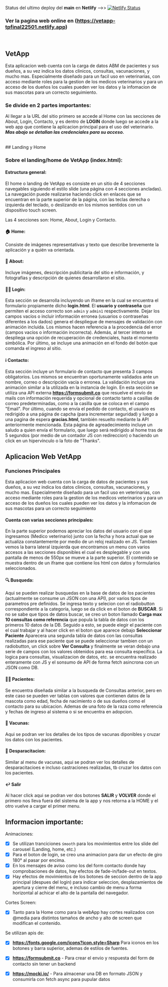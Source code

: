 Status del ultimo deploy del **main** en **Netlify** -->> [![Netlify Status](https://api.netlify.com/api/v1/badges/f4e2fd1e-f7e5-495f-bf54-18ea47aeca0a/deploy-status)](https://app.netlify.com/sites/vetapp-tpfinal22501/deploys)
### Ver la pagina web online en (https://vetapp-tpfinal22501.netlify.app)
<br>

<h2>VetApp</h2>

Esta aplicacion web cuenta con la carga de datos ABM de pacientes y sus dueños, a su vez indica los datos clinicos, consultas, vacunaciones, y mucho mas.
Especialmente diseñado para un facil uso en veterinarias, con acceso mediante roles para la gestion de los medicos veterinarios y para un acceso de los dueños los cuales pueden ver los datos y la infomacion de sus mascotas para un correcto seguimiento.

### Se divide en 2 partes importantes:

Al llegar a la URL del sitio primero se accede al Home con las secciones de About, Login, Contacto, y es dentro de **LOGIN** donde luego se accede a la web app que contiene la aplicacion principal para el uso del veterinario.
***Mas abajo se detallan las credenciales para su acceso.***

<br>
## Landing y Home

<h3>Sobre el landing/home de VetApp (index.html):</h3>

<h4>Estructura general:</h4>

El home o landing de VetApp es consiste en un sitio de 4 secciones navegables siguiendo el estilo slide (una página con 4 secciones ancladas).
La navegación puede realizarse haciendo click en enlaces que se encuentran en la parte superior de la página, con las teclas derecha o izquierda del teclado,
o deslizando en los mismos sentidos con un dispositivo touch screen.

Las 4 secciones son: Home, About, Login y Contacto.

<h4>🏠 Home:</h4> 

Consiste de imágenes representativas y texto que describe brevemente la aplicación y a quién va orientada.

<h4> 🧔 About:</h4>

Incluye imágenes, descripción publicitaria del sitio e información, y fotografías y descripción de quienes desarrollaron el sitio.

<h4> 🧑‍💻 Login:</h4>

Esta sección se desarrolla incluyendo un iframe en la cual se encuentra el formulario propiamente dicho **login.html**. 
El **usuario y contraseña** que permiten el acceso correcto son ```admin``` y ```admin1``` respectivamente. 
Dejar los campos vacíos o incluir información erronea (usuarios o contraseñas diferentes a los dados) genera el despliegue de mensajes de validación con animación incluida. Los mismos hacen referencia a la procedencia del error (campos vacíos o información incorrecta).
Además, al tercer intento se despliega una opción de recuperación de credenciales, hasta el momento simbólica. Por último, se incluye una animación en el fondo del
botón que comanda el ingreso al sitio.

<h4> ℹ️ Contacto:</h4>

Esta sección incluye un formulario de contacto que presenta 3 campos obligatorios. Los mismos se encuentran oportunamente validados ante un nombre, correo o descripción
vacía o erronea. La validación incluye una animación similar a la utilizada en la instancia de login.
En esta sección se utiliza una API externa **https://formsubmit.co** que resuelve el envío de mails con información requerida y opcional de contacto tanto a casillas
de correo predeterminadas, como a la casilla que se coloca en el campo "Email".
Por último, cuando se envía el pedido de contacto, el usuario es redirigido a una página de capcha (para incrementar seguridad) y luego a una pagina de espera **gracias.html**, también resuelto mediante la API anteriormente mencionada. 
Esta página de agreadecimiento incluye un saludo a quien envía el formulario, que luego será redirigido al home tras de 5 segundos (por medio de un contador JS con redireccion) o haciendo un click en un hipervínculo o la foto de "Thanks".

## Aplicacion Web VetApp

<h3>Funciones Principales</h3>

Esta aplicacion web cuenta con la carga de datos de pacientes y sus dueños, a su vez indica los datos clinicos, consultas, vacunaciones, y mucho mas.
Especialmente diseñado para un facil uso en veterinarias, con acceso mediante roles para la gestion de los medicos veterinarios y para un acceso de los dueños los cuales pueden ver los datos y la infomacion de sus mascotas para un correcto seguimiento

<h4>Cuenta con varias secciones principales:</h4>

En la parte superior podemos apreciar los datos del usuario con el que ingresamos (Medico veterinario) junto con la fecha y hora actual que se actualiza constantemente por medio de un reloj realizado en JS.
Tambien vemos la barra lateral izquierda que encontramos un menu con varios accesos a las secciones disponibles el cual es desplegable y con una pantalla de menos de 550px se mueve a la parte superior.
El contenido se muestra dentro de un iframe que contiene los html con datos y formularios seleccionados.

<h4> 🔍 Busqueda:</h4>

Aqui se pueden realizar busquedas en la base de datos de los pacientes (actualmente se consume un JSON con una API), por varios tipos de parametros pre definidos. Se ingresa texto y selecion con el radiobutton correspondiente a la categoria, luego se da click en el boton de **BUSCAR**.
Si no se sabe que tipos de datos buscar, se creo un boton llamado **Carga max 10 consultas como referencia** que popula la tabla de datos con los primeros 10 datos de la DB. Seguido a esto, se puede elegir el paciente con el cual trabajar y al hacer click en el boton que aparece debajo **Seleccionar Paciente**
Aparecera una segunda tabla de datos con las consultas realizadas para ese paciente que se puede seleccionar tambien con un radiobutton, un click sobre **Ver Consulta** y finalmente se veran debajo una serie de campos con los valores obtenidos para esa consulta especifica.
La logica para consultas, visualizacion de datos, etc. se encuentra realizado enteramente con JS y el sonsumo de API de forma fetch asincrona con un JSON como DB.  

<h4> 🐶🐱 Pacientes:</h4>

Se encuentra diseñada similar a la busqueda de Consultas anterior, pero en este caso se pueden ver tablas con valores que contienen datos de la mascota como edad, fecha de nacimiento o de sus dueños como el contacto para su ubicacion. Ademas de una foto de la raza como referencia y fechas de ingreso al sistema o si se encuentra en adopcion.

<h4> 💉 Vacunas:</h4>

Aqui se podran ver los detalles de los tipos de vacunas diponibles y cruzar los datos con los pacientes. 

<h4> 🐛 Desparacitacion:</h4>

Similar al menu de vacunas, aqui se podran ver los detalles de desparacitacioes e incluso castraciones realizadas, tb cruzar los datos con los pacientes.

<h4> ↩️ Salir</h4>

Al hacer click aqui se podran ver dos botones **SALIR** y **VOLVER** donde el primero nos lleva fuera del sistema de la app y nos retorna a la HOME y el otro vuelve a cargar el primer menu. 


## Informacion importante:
Animaciones:
  - [x] Se utilizan tranciciones ```śmooth``` para los movimientos entre los slide del carousel (Landing, home, etc.) 
  - [x] Para el boton de login, se creo una animacion para dar un efecto de giro 180° al pasar por encima.
  - [x] En los mensajes de aviso como los del form contacto donde hay comprobaciones de datos, hay efectos de fade-in/fade-out en textos.
  - [x] Hay efectos de movimientos de los botones de seccion dentro de la app principal (despues del login) para indicar seleccion, desplazamientos de apertura y cierre del menu, e incluso cambio de menu a forma horizontal al achicar el alto de la pantalla del navegador.

Cortes Screen:
  - [x] Tanto para la Home como para la webApp hay cortes realizados con @media para distintos tamaños de ancho y alto de screen que modifican el contenido.

Se utilizan apis de:
  - [x] **https://fonts.google.com/icons?icon.style=Sharp** Para iconos en los botones y barra suṕerior, ademas de estilos de fuentes.
  - [x] **https://formsubmit.co** - Para crear el envio y respuesta del form de contacto sin tener un backend
  - [X] **https://mocki.io/** - Para almacenar una DB en formato JSON y consumirla con fetch async para pupular datos 

